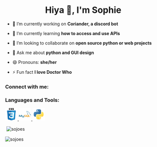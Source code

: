 <h1 align="center">Hiya 👋, I'm Sophie</h1>

- 🔭 I’m currently working on **Coriander, a discord bot**

- 🌱 I’m currently learning **how to access and use APIs**

- 👯 I’m looking to collaborate on **open source python or web projects**

- 💬 Ask me about **python and GUI design**

- 😄 Pronouns: **she/her**

- ⚡ Fun fact **I love Doctor Who**

<h3 align="left">Connect with me:</h3>
<p align="left">
</p>

<h3 align="left">Languages and Tools:</h3>
<p align="left"> <a href="https://www.w3schools.com/css/" target="_blank" rel="noreferrer"> <img src="https://raw.githubusercontent.com/devicons/devicon/master/icons/css3/css3-original-wordmark.svg" alt="css3" width="40" height="40"/> </a> <a href="https://www.mysql.com/" target="_blank" rel="noreferrer"> <img src="https://raw.githubusercontent.com/devicons/devicon/master/icons/mysql/mysql-original-wordmark.svg" alt="mysql" width="40" height="40"/> </a> <a href="https://www.python.org" target="_blank" rel="noreferrer"> <img src="https://raw.githubusercontent.com/devicons/devicon/master/icons/python/python-original.svg" alt="python" width="40" height="40"/> </a> </p>

<p>&nbsp;<img align="center" src="https://github-readme-stats.vercel.app/api?username=sojoes&show_icons=true&locale=en" alt="sojoes" /></p>

<p><img align="center" src="https://github-readme-streak-stats.herokuapp.com/?user=sojoes&" alt="sojoes" /></p>
